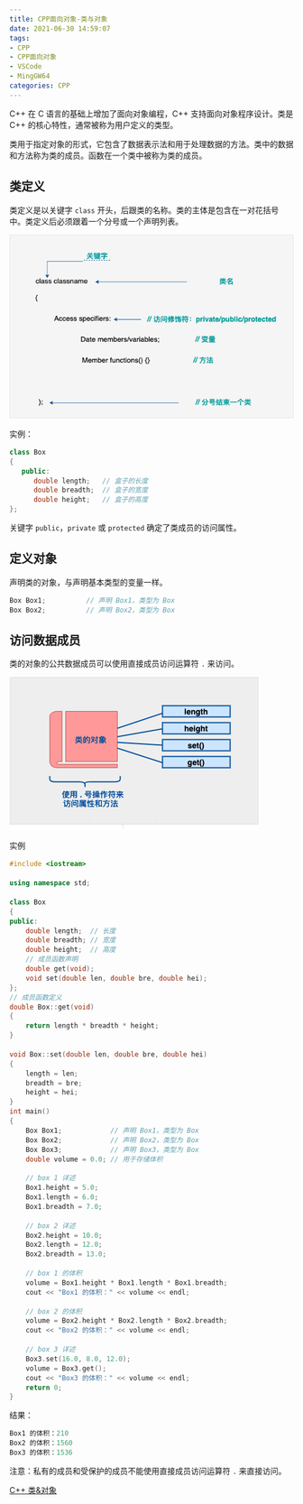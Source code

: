 ```yaml
---
title: CPP面向对象-类与对象
date: 2021-06-30 14:59:07
tags:
- CPP
- CPP面向对象
- VSCode
- MingGW64
categories: CPP
---
```


C++ 在 C 语言的基础上增加了面向对象编程，C++ 支持面向对象程序设计。类是 C++ 的核心特性，通常被称为用户定义的类型。

类用于指定对象的形式，它包含了数据表示法和用于处理数据的方法。类中的数据和方法称为类的成员。函数在一个类中被称为类的成员。

## 类定义

类定义是以关键字 `class` 开头，后跟类的名称。类的主体是包含在一对花括号中。类定义后必须跟着一个分号或一个声明列表。

![cpp-classes-objects-2020-12-10-11.png](/img/cpp-classes-objects-2020-12-10-11.png)

实例：

```cpp
class Box
{
   public:
      double length;   // 盒子的长度
      double breadth;  // 盒子的宽度
      double height;   // 盒子的高度
};
```

关键字 `public`，`private` 或 `protected` 确定了类成员的访问属性。

## 定义对象

声明类的对象，与声明基本类型的变量一样。

```cpp
Box Box1;          // 声明 Box1，类型为 Box
Box Box2;          // 声明 Box2，类型为 Box
```

## 访问数据成员

类的对象的公共数据成员可以使用直接成员访问运算符 `.` 来访问。

![cpp-classes-objects-2020-12-10-11-2.png](/img/cpp-classes-objects-2020-12-10-11-2.png)

实例

```cpp
#include <iostream>

using namespace std;

class Box
{
public:
    double length;  // 长度
    double breadth; // 宽度
    double height;  // 高度
    // 成员函数声明
    double get(void);
    void set(double len, double bre, double hei);
};
// 成员函数定义
double Box::get(void)
{
    return length * breadth * height;
}

void Box::set(double len, double bre, double hei)
{
    length = len;
    breadth = bre;
    height = hei;
}
int main()
{
    Box Box1;            // 声明 Box1，类型为 Box
    Box Box2;            // 声明 Box2，类型为 Box
    Box Box3;            // 声明 Box3，类型为 Box
    double volume = 0.0; // 用于存储体积

    // box 1 详述
    Box1.height = 5.0;
    Box1.length = 6.0;
    Box1.breadth = 7.0;

    // box 2 详述
    Box2.height = 10.0;
    Box2.length = 12.0;
    Box2.breadth = 13.0;

    // box 1 的体积
    volume = Box1.height * Box1.length * Box1.breadth;
    cout << "Box1 的体积：" << volume << endl;

    // box 2 的体积
    volume = Box2.height * Box2.length * Box2.breadth;
    cout << "Box2 的体积：" << volume << endl;

    // box 3 详述
    Box3.set(16.0, 8.0, 12.0);
    volume = Box3.get();
    cout << "Box3 的体积：" << volume << endl;
    return 0;
}
```

结果：

```cpp
Box1 的体积：210
Box2 的体积：1560
Box3 的体积：1536
```

注意：私有的成员和受保护的成员不能使用直接成员访问运算符 `.` 来直接访问。

[C++ 类&对象](https://www.runoob.com/cplusplus/cpp-classes-objects.html)